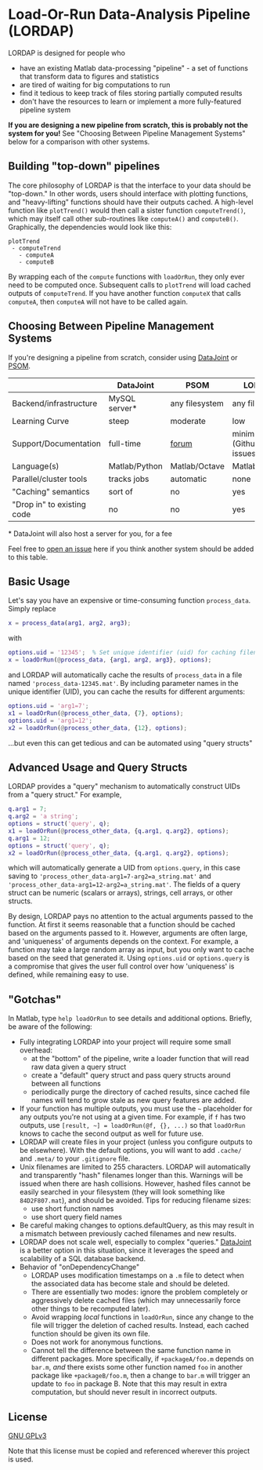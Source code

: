 Load-Or-Run Data-Analysis Pipeline (LORDAP)
===

LORDAP is designed for people who

- have an existing Matlab data-processing "pipeline" - a set of functions that transform data to figures and statistics
- are tired of waiting for big computations to run
- find it tedious to keep track of files storing partially computed results
- don't have the resources to learn or implement a more fully-featured pipeline system

__If you are designing a new pipeline from scratch, this is probably not the system for you!__ See "Choosing Between Pipeline Management Systems" below for a comparison with other systems.

Building "top-down" pipelines
---

The core philosophy of LORDAP is that the interface to your data should be "top-down." In other words, users should interface with plotting functions, and "heavy-lifting" functions should have their outputs cached. A high-level function like `plotTrend()` would then call a sister function `computeTrend()`, which may itself call other sub-routines like `computeA()` and `computeB()`. Graphically, the dependencies would look like this:

```
plotTrend
 - computeTrend
   - computeA
   - computeB
```

By wrapping each of the `compute` functions with `loadOrRun`, they only ever need to be computed once. Subsequent calls to `plotTrend` will load cached outputs of `computeTrend`. If you have another function `computeX` that calls `computeA`, then `computeA` will not have to be called again.

Choosing Between Pipeline Management Systems
---

If you're designing a pipeline from scratch, consider using [DataJoint](https://datajoint.io) or [PSOM](http://psom.simexp-lab.org/).

| | DataJoint | PSOM | LORDAP |
| -------------- | ------------- | ------------- | ------------- |
| Backend/infrastructure | MySQL server* | any filesystem | any filesystem |
| Learning Curve | steep | moderate | low |
| Support/Documentation | full-time | [forum](https://www.nitrc.org/forum/forum.php?forum_id=1316) | minimal (Github issues) |
| Language(s) | Matlab/Python | Matlab/Octave | Matlab/Octave |
| Parallel/cluster tools | tracks jobs | automatic | none |
| "Caching" semantics | sort of | no | yes |
| "Drop in" to existing code | no | no | yes |

\* DataJoint will also host a server for you, for a fee

Feel free to [open an issue](https://github.com/wrongu/lorps/issues) here if you think another system should be added to this table.

Basic Usage
---

Let's say you have an expensive or time-consuming function `process_data`. Simply replace

```matlab
x = process_data(arg1, arg2, arg3);
```

with 

```matlab
options.uid = '12345';  % Set unique identifier (uid) for caching filename
x = loadOrRun(@process_data, {arg1, arg2, arg3}, options);
```

and LORDAP will automatically cache the results of `process_data` in a file named `'process_data-12345.mat'`. By including parameter names in the unique
identifier (UID), you can cache the results for different arguments:

```matlab
options.uid = 'arg1=7';
x1 = loadOrRun(@process_other_data, {7}, options);
options.uid = 'arg1=12';
x2 = loadOrRun(@process_other_data, {12}, options);
```

...but even this can get tedious and can be automated using "query structs"

Advanced Usage and Query Structs
---

LORDAP provides a "query" mechanism to automatically construct UIDs from a "query struct." For example,

```matlab
q.arg1 = 7;
q.arg2 = 'a string';
options = struct('query', q);
x1 = loadOrRun(@process_other_data, {q.arg1, q.arg2}, options);
q.arg1 = 12;
options = struct('query', q);
x2 = loadOrRun(@process_other_data, {q.arg1, q.arg2}, options);
```

which will automatically generate a UID from `options.query`, in this case saving to `'process_other_data-arg1=7-arg2=a_string.mat'` and
`'process_other_data-arg1=12-arg2=a_string.mat'`. The fields of a query struct can be numeric (scalars or arrays), strings, cell arrays,
or other structs.

By design, LORDAP pays no attention to the actual arguments passed to the function. At first it seems reasonable that a function should be cached based on the arguments passed to it. However, arguments are often large, and 'uniqueness' of arguments depends on the context. For example, a function may take a large random array as input, but you only want to cache based on the seed that generated it. Using `options.uid` or `options.query` is a compromise that gives the user full control over how 'uniqueness' is defined, while remaining easy to use.

"Gotchas"
---

In Matlab, type `help loadOrRun` to see details and additional options. Briefly, be aware of the following:

* Fully integrating LORDAP into your project will require some small overhead:
    * at the "bottom" of the pipeline, write a loader function that will read raw data given a query struct
    * create a "default" query struct and  pass query structs around between all functions
    * periodically purge the directory of cached results, since cached file names will tend to grow stale as new query features are added.
* If your function has multiple outputs, you must use the `~` placeholder for any outputs you're not using at a given time. For example, if `f` has two outputs, use `[result, ~] = loadOrRun(@f, {}, ...)` so that `loadOrRun` knows to cache the second output as well for future use. 
* LORDAP will create files in your project (unless you configure outputs to be elsewhere). With the default options, you will want to add `.cache/` and `.meta/` to your `.gitignore` file.
* Unix filenames are limited to 255 characters. LORDAP will automatically and transparently "hash" filenames longer than this. Warnings will be issued when there are hash collisions. However, hashed files cannot be easily searched in your filesystem (they will look something like `84D2F807.mat`), and should be avoided. Tips for reducing filename sizes:
    * use short function names
    * use short query field names
* Be careful making changes to options.defaultQuery, as this may result in a mismatch between previously cached filenames and new results.
* LORDAP does not scale well, especially to complex "queries." [DataJoint](https://datajoint.io) is a better option in this situation, since it leverages the speed and scalability of a SQL database backend.
* Behavior of "onDependencyChange"
    * LORDAP uses modification timestamps on a `.m` file to detect when the associated data has become stale and should be deleted.
    * There are essentially two modes: ignore the problem completely or aggressively delete cached files (which may unnecessarily force other things to be recomputed later).
    * Avoid wrapping _local_ functions in `loadOrRun`, since any change to the file will trigger the deletion of cached results. Instead, each cached function should be given its own file.
    * Does not work for anonymous functions.
    * Cannot tell the difference between the same function name in different packages. More specifically, if `+packageA/foo.m` depends on `bar.m`, *and* there exists some other function named `foo` in another package like `+packageB/foo.m`, then a change to `bar.m` will trigger an update to `foo` in package B. Note that this may result in extra computation, but should never result in incorrect outputs. 

License
---

[GNU GPLv3](LICENSE.txt)

Note that this license must be copied and referenced wherever this project is used.
